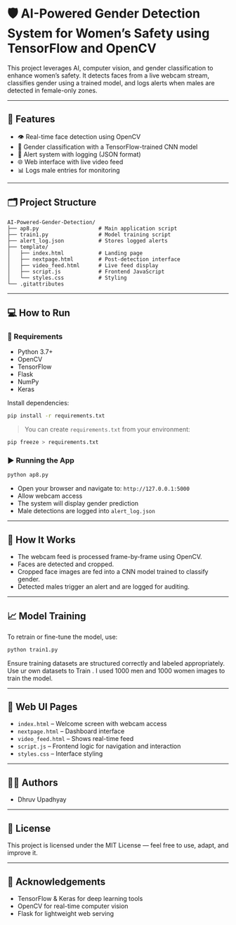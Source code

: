
# 🛡️ AI-Powered Gender Detection System for Women’s Safety using TensorFlow and OpenCV

This project leverages AI, computer vision, and gender classification to enhance women’s safety. It detects faces from a live webcam stream, classifies gender using a trained model, and logs alerts when males are detected in female-only zones.

---

## 🚀 Features

- 👁️ Real-time face detection using OpenCV
- 🧠 Gender classification with a TensorFlow-trained CNN model
- 🔔 Alert system with logging (JSON format)
- 🌐 Web interface with live video feed
- 📊 Logs male entries for monitoring

---

## 🗂️ Project Structure

```
AI-Powered-Gender-Detection/
├── ap8.py                   # Main application script
├── train1.py                # Model training script
├── alert_log.json           # Stores logged alerts
├── template/
│   ├── index.html           # Landing page
│   ├── nextpage.html        # Post-detection interface
│   ├── video_feed.html      # Live feed display
│   ├── script.js            # Frontend JavaScript
│   └── styles.css           # Styling
└── .gitattributes
```

---

## 💻 How to Run

### 🧰 Requirements

- Python 3.7+
- OpenCV
- TensorFlow
- Flask
- NumPy
- Keras

Install dependencies:
```bash
pip install -r requirements.txt
```

> You can create `requirements.txt` from your environment:
```bash
pip freeze > requirements.txt
```

### ▶️ Running the App

```bash
python ap8.py
```

- Open your browser and navigate to: `http://127.0.0.1:5000`
- Allow webcam access
- The system will display gender prediction
- Male detections are logged into `alert_log.json`

---

## 🧠 How It Works

- The webcam feed is processed frame-by-frame using OpenCV.
- Faces are detected and cropped.
- Cropped face images are fed into a CNN model trained to classify gender.
- Detected males trigger an alert and are logged for auditing.

---

## 📈 Model Training

To retrain or fine-tune the model, use:

```bash
python train1.py
```

Ensure training datasets are structured correctly and labeled appropriately.
Use ur own datasets to Train . 
I used 1000 men and 1000 women images to train the model. 

---

## 📸 Web UI Pages

- `index.html` – Welcome screen with webcam access
- `nextpage.html` – Dashboard interface
- `video_feed.html` – Shows real-time feed
- `script.js` – Frontend logic for navigation and interaction
- `styles.css` – Interface styling

---

## 👨‍💻 Authors

- Dhruv Upadhyay

---

## 📄 License

This project is licensed under the MIT License — feel free to use, adapt, and improve it.

---

## 🙏 Acknowledgements

- TensorFlow & Keras for deep learning tools
- OpenCV for real-time computer vision
- Flask for lightweight web serving

